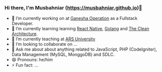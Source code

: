 ### Hi there, I'm Musbahniar (https://musbahniar.github.io)👋


- 🔭 I’m currently working on at [Ganesha Operation](https://www.ganeshaoperation.com) as a Fullstack Developer.
- 🌱 I’m currently learning learning [React Native](https://reactnative.dev/), [Golang](https://go.dev/) and [The Clean Architecture](https://blog.cleancoder.com/uncle-bob/2012/08/13/the-clean-architecture.html).
- 🤔 I’m currently teaching at [ARS University](https://ars.ac.id/)
- 👯 I’m looking to collaborate on ...
- 💬 Ask me about about anything related to JavaScript, PHP (CodeIgniter), Data Management (MySQL, MonggoDB) and SDLC.
- 😄 Pronouns: he/him
- ⚡ Fun fact: ...
